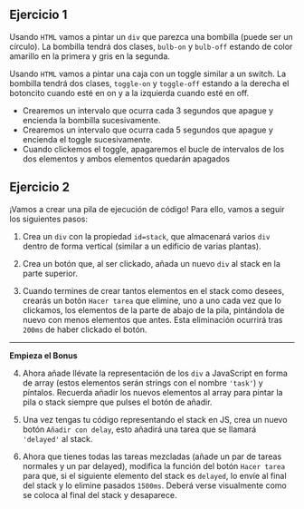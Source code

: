 ## Ejercicio 1

Usando `HTML` vamos a pintar un `div` que parezca una bombilla (puede ser un círculo).
La bombilla tendrá dos clases, `bulb-on` y `bulb-off` estando de color amarillo en la primera y gris en la segunda.

Usando `HTML` vamos a pintar una caja con un toggle similar a un switch.
La bombilla tendrá dos clases, `toggle-on` y `toggle-off` estando a la derecha el botoncito cuando esté en on y a la izquierda cuando esté en off.

- Crearemos un intervalo que ocurra cada 3 segundos que apague y encienda la bombilla sucesivamente.
- Crearemos un intervalo que ocurra cada 5 segundos que apague y encienda el toggle sucesivamente.
- Cuando clickemos el toggle, apagaremos el bucle de intervalos de los dos elementos y ambos elementos quedarán apagados

## Ejercicio 2

¡Vamos a crear una pila de ejecución de código! Para ello, vamos a seguir los siguientes pasos:

1. Crea un `div` con la propiedad `id=stack`, que almacenará varios `div` dentro de forma vertical (similar a un edificio de varias plantas).

2. Crea un botón que, al ser clickado, añada un nuevo `div` al stack en la parte superior.

3. Cuando termines de crear tantos elementos en el stack como desees, crearás un botón `Hacer tarea` que elimine, uno a uno cada vez que lo clickamos, los elementos de la parte de abajo de la pila, pintándola de nuevo con menos elementos que antes. Esta eliminación ocurrirá tras `200ms` de haber clickado el botón.

---

**Empieza el Bonus**

4. Ahora añade llévate la representación de los `div` a JavaScript en forma de array (estos elementos serán strings con el nombre `'task'`) y píntalos. Recuerda añadir los nuevos elementos al array para pintar la pila o stack siempre que pulses el botón de añadir.

5. Una vez tengas tu código representando el stack en JS, crea un nuevo botón `Añadir con delay`, esto añadirá una tarea que se llamará `'delayed'` al stack.

6. Ahora que tienes todas las tareas mezcladas (añade un par de tareas normales y un par delayed), modifica la función del botón `Hacer tarea` para que, si el siguiente elemento del stack es `delayed`, lo envíe al final del stack y lo elimine pasados `1500ms`. Deberá verse visualmente como se coloca al final del stack y desaparece.
